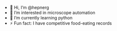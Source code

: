 - 👋 Hi, I’m @hepnerg
- 👀 I’m interested in microscope automation
- 🌱 I’m currently learning python
- ⚡ Fun fact: I have competitive food-eating records

<!---
hepnerg/hepnerg is a ✨ special ✨ repository because its `README.md` (this file) appears on your GitHub profile.
You can click the Preview link to take a look at your changes.
--->
